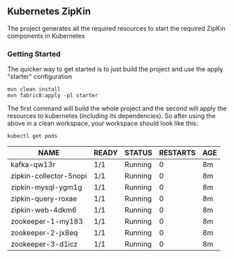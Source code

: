 Kubernetes ZipKin
-----------------

The project generates all the required resources to start the required ZipKin components in Kubernetes

### Getting Started

The quicker way to get started is to just build the project and use the apply "starter" configuration

    mvn clean install
    mvn fabric8:apply -pl starter

The first command will build the whole project and the second will apply the resources to kubernetes (including its dependencies).
So after using the above in a clean workspace, your workspace should look like this:
    

    
    kubectl get pods
    
NAME | READY|STATUS|RESTARTS|AGE
-----|------|------|--------|---
kafka-qw13r|1/1|Running|0|8m
zipkin-collector-5nopi|1/1|Running|0|8m
zipkin-mysql-ygm1g|1/1|Running|0|8m
zipkin-query-roxae|1/1|Running|0|8m
zipkin-web-4dkm6|1/1|Running|0|8m
zookeeper-1-my183|1/1|Running|0|8m
zookeeper-2-jx8eq|1/1|Running|0|8m
zookeeper-3-d1icz|1/1|Running|0|8m    
    
    